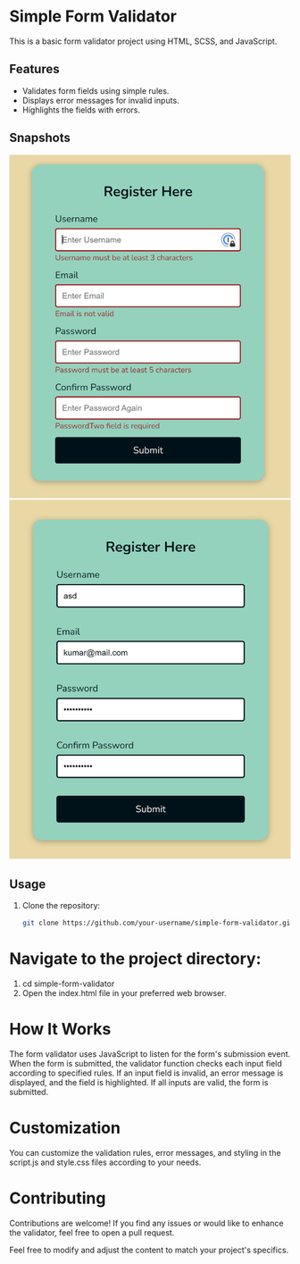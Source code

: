 # Simple Form Validator

This is a basic form validator project using HTML, SCSS, and JavaScript.

## Features

- Validates form fields using simple rules.
- Displays error messages for invalid inputs.
- Highlights the fields with errors.

## Snapshots

![Form when fields are not added](image.png)
![Form when fields are added](image-1.png)

## Usage

1. Clone the repository:

   ```bash
   git clone https://github.com/your-username/simple-form-validator.git
   ```

# Navigate to the project directory:

1. cd simple-form-validator
2. Open the index.html file in your preferred web browser.

# How It Works

The form validator uses JavaScript to listen for the form's submission event. When the form is submitted, the validator function checks each input field according to specified rules. If an input field is invalid, an error message is displayed, and the field is highlighted. If all inputs are valid, the form is submitted.

# Customization

You can customize the validation rules, error messages, and styling in the script.js and style.css files according to your needs.

# Contributing

Contributions are welcome! If you find any issues or would like to enhance the validator, feel free to open a pull request.

Feel free to modify and adjust the content to match your project's specifics.
